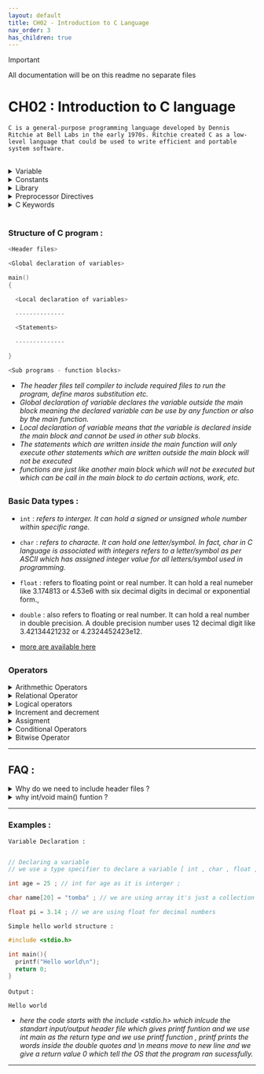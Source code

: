 ```yaml
---
layout: default
title: CH02 - Introduction to C Language
nav_order: 3
has_children: true
---
```


> [!IMPORTANT]
> All documentation will be on this readme no separate files

# CH02 : Introduction to C language 

`C is a general-purpose programming language developed by Dennis Ritchie at Bell Labs in the early 1970s. Ritchie created C as a low-level language that could be used to write efficient and portable system software.`

##

<details>
  <summary>
    Variable  
  </summary>
  
- `A variable is an identifier or a name which is used to refer a value and this value varies or changes during the program execution.`<br>
*example* : *name = tomba , surname = laisharam, age=25*
- `How to declare a variable in C ?`
  - We use a data type specifier along with the variable
     - e.g : `int age ;` , *int is a data type for interger and age is the name of variable*
- `Two types of Variable` :
  - `Global Variable` : *Variable which are declared outside the main function block, and they can be used in the main program block and sub program block like functions.*
  - `Local Variable `: *Variable which are declared inside the main function block, and they are used only in the block in which they are declared. Sub programs or functions can also have local variable.*
- `Initialization and Assignment`

  - `Initialization`: *When we declare a variable and give it a value at the same time, it's called initialization.*
    - **Example**: 
      ```c
      int age = 32;
      ```
      We declare an integer variable named `age` and assign it the value 32 at the same time.

  - `Assignment`: *When we give a new value to an already declared variable, it's called assignment.*
    - **Example**: 
      ```c
      age = 25;
      ```
      The variable `age` was already initialized with the value 32, and now we are updating it to 25.

    - Assignment is not limited to changing values. If a variable was declared but not initialized, we can assign a value to it later.
      - **Example**:
        ```c
        int age;     // Declaration without initialization
        age = 30;    // Assignment after declaration
        ```
</details>

<details>
  <summary>
    Constants
  </summary>

- `Constant : Any unchanged value in a program during program execution is called a constant .`
  
- `Different Types of Constant `:
  
    - `Numeric Constants` :
      
        - 1.`Interger Constant `: *An interger constant is a signed or unsigned whole number.*
          - e.g `-24, 52, 102`
            
        - 2.`Real or Floating Point Constant` : *Any signed or unsigned number with fractional part is called real or floating point constant*
            - e.g `3.14, 0.234, 0.42e-32`
              
    - `String or Character constant` :
      
        - 1.`Single character string constant` : *Any letter or character enclosed in single apostrophe is called single character sting constant*
            - e.g `'h', 'a' , '+'`
              
        - 2.`String of characters constant` : *Any string of characters consisting of letters, digits, and symbols enclosed in double quotes is called string of characters constant*
            - e.g `"letters", "number02" , "person+name+$`
              
</details>

<details>

<summary>
  Library
</summary>

- `Library` :  *A library in C is a collection of pre-compiled functions and routines that can be used in programs to perform common tasks, such as input/output, string handling, or math operations.*

-  `Common Librarys`:

      - `stdio.h` : *provides function and others assets for input/output*

      - `conio.h` : *short for console input output , is a library used by some older compilers like TURBOC++ compiler, that provide functions like getch,clrscr,etc but it's a outdated library*
    
      - `math.h` : *provides mathematical funtions to perform mathematical calculations , funcitons include sqrt, pow,etc*
    
      - `string.h` : *provide funtions for manipilating strings in c , functions include strcpy,strcmp,strlen ,etc*

      - `stdlib.h` : *provides system related functions , like system,malloc,calloc,free for dynaminc memory allocation*
 
> Sometimes Programmers write their own librarys for their specific needs

</details>

<details>
<summary>Preprocessor Directives</summary>

- `Preprocessor directives in C are instructions that are processed by the C preprocessor before the actual compilation of the program begins. These directives begin with the symbol # and are used to include files, define constants or macros, and control the compilation process conditionally.`
  
- `Types of Preprocessor directives` :
  - 1. `File Inclusion` :  *Used to include contents of another file , `syntax : #include <file>`*

  - 2. `Macro Definition` : *Used to define symbolic constant or macro , `example : #define MONTH 30`*

  - [more are available here](https://www.geeksforgeeks.org/cc-preprocessors/) 
  
</details>

<details>
  <summary>
    C Keywords 
  </summary>

`There are 32 available Keywords in C (version C98/C90)`

```c
auto        break       case        char        const
continue    default     do          double      else
enum        extern      float       for         goto
if          int         long        register    return
short       signed      sizeof      static      struct
switch      typedef     union       unsigned    void
volatile    while
```

  
</details>


#


### Structure of C program :
```c
<Header files>

<Global declaration of variables>

main()
{

  <Local declaration of variables>

  --------------

  <Statements>

  --------------

}

<Sub programs - function blocks>
```

- *The header files tell compiler to include required files to run the program, define maros substitution etc.*
- *Global declaration of variable declares the variable outside the main block meaning the declared variable can be use by any function or also by the main function.*
- *Local declaration of variable means that the variable is declared inside the main block and cannot be used in other sub blocks.*
- *The statements which are written inside the main function will only execute other statements which are written outside the main block will not be executed*
- *functions are just like another main block which will not be executed but which can be call in the main block to do certain actions, work, etc.*

##

### Basic Data types :

- `int` : *refers to interger. It can hold a signed or unsigned whole number within specific range.*
  
- `char` : *refers to characte. It can hold one letter/symbol. In fact, char in C language is associated with integers refers to a letter/symbol as per ASCII which has assigned integer value for all letters/symbol used in programming.*
  
- `float` : refers to floating point or real number. It can hold a real numeber like 3.174813 or 4.53e6 with six decimal digits in decimal or exponential form.,

- `double` : also refers to floating or real number. It can hold a real number in double precision. A double precision number uses 12 decimal digit like 3.42134421232 or 4.2324452423e12.

- [more are available here](https://www.geeksforgeeks.org/data-types-in-c/)

## 

### Operators 

<details>
  <summary>
    Arithmethic Operators 
  </summary>
  
- `+ : addition` , *1 + 1 = 2* 
- `- : substraction`, *2 - 1 = 1*
- `* : multiplication`, *2 * 3 = 6*
- `/ : division`, *8 / 2 = 4*

</details>

<details>
  <summary>
    Relational Operator
  </summary>

- `< : less than` : *5 < 2 : FALSE*

- `> : greater than` : *5 > 2 : TRUE*

- `<= : less than or equal to` : *5 <= 2 : FALSE*

- `>= : greater than or equal to` : *5 >= 2 : TRUE*

- `== : equal to` : *5 == 2 : FALSE* or *5 == 5 : TRUE*

- `!= : not equal to` : *5 != 2 : TRUE*

</details>

<details>
  <summary>
    Logical operators
  </summary>


-`&& : AND` : Returns TRUE if all the given condition or statement are true , if any statement is false , it will always return FALSE <br> *e.g (5<2) && (5>2) : FALSE*

-`|| : OR` : Return TRUE if any of the given condition or statement are true, if none of the condition is TRUE , it will always return FALSE <br> *e.g (5<2) || (5>3) : TRUE*  

-`! : NOT` : Return TRUE if the condition is FALSE , if the condtion is TRUE , it will always return FALSE <br> *e.g !(5<2) : TRUE*


`TRUTH TABLE FOR AND(&&)`


| `OPERAND 1` | `OPERAND 2` | `RESULT` |
| -- | -- | -- |
| `true` | `true` | `true` |
| `true` | `false` | `false` | 
| `false` | `true` | `false` |
| `false` | `false` | `false` |


`TRUTH TABLE FOR OR(||)`


| `OPERAND 1` | `OPERAND 2` | `RESULT` |
| -- | -- | -- |
| `true` | `true` | `true` |
| `true` | `false` | `true` | 
| `false` | `true` | `true` |
| `false` | `false` | `false` |


`TRUTH TABLE FOR NOT(!)`

| `OPERAND` | `RESULT` |
| -- | -- |
| `true` |  `false` |
| `false` | `true` | 

</details>

<details>
  <summary>
    Increment and decrement 
  </summary>


### In the C programming language, increment and decrement are operators that are used to increase or decrease the value of a variable by 1, respectively.

## Increment

The increment operator in C is represented by the `++` symbol. It can be used in two ways:

1. **Pre-increment**: `++variable`
   - The value of the variable is incremented by 1 before it is used in the expression.
   - Example: `x = ++y;` (first increments `y` by 1, then assigns the new value of `y` to `x`)

2. **Post-increment**: `variable++`
   - The value of the variable is used in the expression first, and then it is incremented by 1.
   - Example: `x = y++;` (first assigns the current value of `y` to `x`, then increments `y` by 1)

## Decrement

The decrement operator in C is represented by the `--` symbol. It can also be used in two ways:

1. **Pre-decrement**: `--variable`
   - The value of the variable is decremented by 1 before it is used in the expression.
   - Example: `x = --y;` (first decrements `y` by 1, then assigns the new value of `y` to `x`)

2. **Post-decrement**: `variable--`
   - The value of the variable is used in the expression first, and then it is decremented by 1.
   - Example: `x = y--;` (first assigns the current value of `y` to `x`, then decrements `y` by 1)

Here's an example to illustrate the difference between pre-increment/decrement and post-increment/decrement:

```c
int x = 5;
int y = 10;

// Pre-increment
x = ++y; // x = 11, y = 11

// Post-increment
x = y++; // x = 11, y = 12

// Pre-decrement
x = --y; // x = 11, y = 11

// Post-decrement
x = y--; // x = 12, y = 11
```
  
</details>

<details>
  <summary>
    Assigment
  </summary>


In C programming, assignment operators are used to assign values to variables. The most common assignment operator is the equal sign (=), but there are several compound assignment operators that combine an arithmetic operation with assignment. Here's a brief explanation of some of these operators, along with examples in C code format.

Simple Assignment (=)
Assigns the value on the right to the variable on the left.

```c
int x = 10;  // x is now 10
```

Addition Assignment (+=)
Adds the right operand to the left operand and assigns the result to the left operand.

```c
int x = 10;
x += 5;  // x is now 15 (10 + 5)
```

Subtraction Assignment (-=)
Subtracts the right operand from the left operand and assigns the result to the left operand.

```c
int x = 10;
x -= 3;  // x is now 7 (10 - 3)
```

Multiplication Assignment (*=)
Multiplies the left operand by the right operand and assigns the result to the left operand.

```c
int x = 10;
x *= 2;  // x is now 20 (10 * 2)
```

Division Assignment (/=)
Divides the left operand by the right operand and assigns the result to the left operand.

```c
int x = 10;
x /= 2;  // x is now 5 (10 / 2)
```

Modulus Assignment (%=)
Takes the modulus using the left operand and the right operand and assigns the result to the left operand.

```c
int x = 10;
x %= 3;  // x is now 1 (10 % 3)
```

Bitwise AND Assignment (&=)
Performs a bitwise AND operation on the left operand and the right operand and assigns the result to the left operand.

```c

int x = 0b1010;
x &= 0b1100;  // x is now 0b1000 (0b1010 & 0b1100)
```

Bitwise OR Assignment (|=)
Performs a bitwise OR operation on the left operand and the right operand and assigns the result to the left operand.

```c

int x = 0b1010;
x |= 0b0011;  // x is now 0b1011 (0b1010 | 0b0011)
```

Bitwise XOR Assignment (^=)
Performs a bitwise XOR operation on the left operand and the right operand and assigns the result to the left operand.


```c

int x = 0b1010;
x ^= 0b0101;  // x is now 0b1111 (0b1010 ^ 0b0101)
```

These compound assignment operators provide a shorthand way to update the value of a variable based on its current value. They are widely used in C programming to make code more concise and readable.
  
</details>


<details>

<summary>
  Conditional Operators
</summary>
<br>

Conditional Operator or Ternary operator is used to check a condition and select a value of the condition depending on the value of the condition.
It's just a shorter version of if-else statement completed in one line. 

- `Ternary operator in c` : *syntax :* `(condition)? value 1 : value 2 ;`,
- If the condition is *TRUE* it will execute the `value 1` and if the condition is *FALSE* it will execute the `value 2`.

<br>

`Comparision Ternary and if-else operator :`

<br>

`Ternary`

```c
int a = 10 ;
int b = 15 ;
int big;

big = (a>b)? a : b ; 
```

<br>

`If-else`

```c
int a = 10;
int b = 15;
int big;

if (a>b){
big = a;
}
else {
big = b;
}
```

</details>


<details>
<summary>
  Bitwise Operator
</summary>

>Recommanded not to focus much on these as they are for advance programmers who manages data at bit level<br>
>Some Research on Binary numbers and Base 2 number system will help understand these better ! 

## 🔹 What Are Bitwise Operators?

Bitwise operators work on **individual bits** (0s and 1s) of integer values.  
They perform operations at the binary level.

---

## 🔹 Why Use Bitwise Operators?

They are useful for:
- Low-level hardware programming
- Efficient memory or flag manipulation
- Performance optimization

---

## 🔹 Bitwise Operators in C

| Operator | Name         | Description                                                |
|----------|--------------|------------------------------------------------------------|
| `&`      | AND          | 1 if **both bits** are 1                                   |
| `\|`      | OR           | 1 if **at least one** bit is 1                             |
| `^`      | XOR          | 1 if **only one** of the bits is 1                         |
| `~`      | NOT          | **Flips** all bits (0 becomes 1, and 1 becomes 0)          |
| `<<`     | Left Shift   | Shifts bits **left**, fills 0s on the right                |
| `>>`     | Right Shift  | Shifts bits **right**, removes bits from the end           |

---

## 🔹 Example in C

```c
#include <stdio.h>

int main() {
    int a = 5;   // Binary: 00000101
    int b = 3;   // Binary: 00000011

    printf("a & b = %d\n", a & b);  // 00000001 -> 1
    printf("a | b = %d\n", a | b);  // 00000111 -> 7
    printf("a ^ b = %d\n", a ^ b);  // 00000110 -> 6
    printf("~a = %d\n", ~a);        // In 8-bit: 11111010 -> -6 (2's complement)
    printf("a << 1 = %d\n", a << 1); // 00001010 -> 10
    printf("a >> 1 = %d\n", a >> 1); // 00000010 -> 2

    return 0;
}
```

---

## 🔹 Quick Bit Reference

```text
a = 5  = 00000101
b = 3  = 00000011

a & b  = 00000001 = 1
a | b  = 00000111 = 7
a ^ b  = 00000110 = 6
~a     = 11111010 = -6 (in 2's complement)
a << 1 = 00001010 = 10
a >> 1 = 00000010 = 2
```

---

</details>

---

## FAQ :

<details>

<summary>
Why do we need to include header files ? 
</summary>


### Why do we need to include header files ?

`We include header file because they contain pre-define functions , macros which will help us write a program without making complex functions .`

*We can also write a program without including a header file but we need to write our own functions like example we do not want to include the stdio.h header file but this header file give us the required functions for input/output like printf and scanf so if we do not include the stdio.h header file we need to make a custom funtion for printing and getting user input like printf and scanf by ourself*

### TL;DR 

`We include header file to use pre-define functions , macros so if we do not include them we need to make the funtions ourself`


</details>

<details>

<summary>
  why int/void main() funtion ?
</summary>

### Why most of the time main() has int/void next to it like int/void main() ? 

> using void is also discourage for large projects

`Main function is the only function which is executed by the program. So a funtion need a type right ? so we are specifying the type of our main funtion int meaning it was a integer return type and void means no return type and the OS also checks for return type to determine what happen to the program running ?`

- *For every funtion there should be a type and the types can be our choice wheather int/void it totally depends on us*<br>
- *if we want to debug our code we specify the return type to `int`  to main because when the main program executes successfully it return 0 and when it had error it return 1*<br>
- *if we dont want to debug or bother with returns we specify `void` to main because when it executes it will not return anything*<br>
- *the OS or the system check the program running so it check via the return type if return was 1 it knows the program has ran into an error and will notify you*

### TL;DR

`We use int/void to main because main is also a funtion and every funtion needs its type to determine return type and we use int when we need to debug code because it returns 0 when it works and 1 when it gives error and we use void to specify no return type meaning nothing will return and bother and the os also check the program condition using return values`.

--- 

### 🙃 After this did i just sense another question XD ? if not 😳 i will try to list it 

### Q. Then why can't we use char main() or float main() ?

`We can use char or float type with main but it is highly discourage because the OS or the system checking the program condition via the return value
will not be able to understand char return and float return as said in the above that 0 and 1 are used for success and error and there are no know values for char and float return.`

### TL;DR 

`We can use char or float main but it is highly discourage as the OS will not know the return values because the OS does not have any idea what a char or float return means as it works on 0 and 1 for return`

</details>

---

### Examples :

`Variable Declaration : `

```c

// Declaring a variable 
// we use a type specifier to declare a variable [ int , char , float , double] choose the required type

int age = 25 ; // int for age as it is interger ;

char name[20] = "tomba" ; // we are using array it's just a collection of many char

float pi = 3.14 ; // we are using float for decimal numbers 
```



`Simple hello world structure : `

```c
#include <stdio.h>

int main(){
  printf("Hello world\n");
  return 0;
}
```

`Output` :
  ```
Hello world

```


- *here the code starts with the include <stdio.h>  which inlcude the standart input/output header file which gives printf funtion and we use int main as the return type and we use printf function , printf prints the words inside the double quotes and \n means move to new line and we give a return value 0 which tell the OS that the program ran sucessfully.*

---





